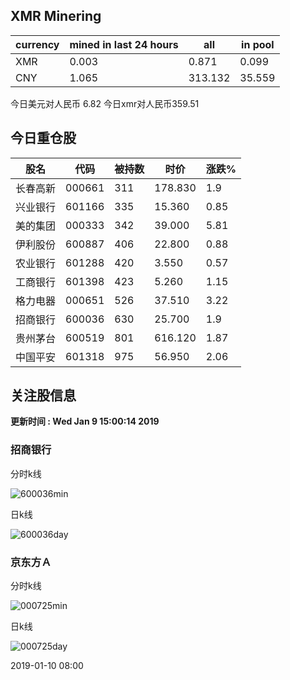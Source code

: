 ## XMR Minering

|currency|mined in last 24 hours|all|in pool|
|---|---|---|---|
|XMR|0.003|0.871|0.099|
|CNY|1.065|313.132|35.559|

今日美元对人民币 6.82	今日xmr对人民币359.51


## 今日重仓股 

|股名|代码|被持数|时价|涨跌%|
|---|---|---|---|---|
|长春高新|000661|311|178.830|1.9|
|兴业银行|601166|335|15.360|0.85|
|美的集团|000333|342|39.000|5.81|
|伊利股份|600887|406|22.800|0.88|
|农业银行|601288|420|3.550|0.57|
|工商银行|601398|423|5.260|1.15|
|格力电器|000651|526|37.510|3.22|
|招商银行|600036|630|25.700|1.9|
|贵州茅台|600519|801|616.120|1.87|
|中国平安|601318|975|56.950|2.06|

## 关注股信息
**更新时间 : Wed Jan  9 15:00:14 2019**
### 招商银行 
分时k线

![600036min](http://image.sinajs.cn/newchart/min/n/sh600036.gif)

日k线

![600036day](http://image.sinajs.cn/newchart/daily/n/sh600036.gif)

### 京东方Ａ 
分时k线

![000725min](http://image.sinajs.cn/newchart/min/n/sz000725.gif)

日k线

![000725day](http://image.sinajs.cn/newchart/daily/n/sz000725.gif)

2019-01-10 08:00